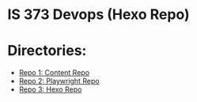# IS 373 Devops (Hexo Repo)


# Directories:
- [Repo 1: Content Repo](https://github.com/kl63/IS373)
- [Repo 2: Playwright Repo](https://github.com/sebastianlop23/is375_plr)
- [Repo 3: Hexo Repo](https://github.com/kl63/is373_project)
